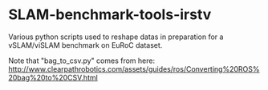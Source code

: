 # SLAM-benchmark-tools-irstv

Various python scripts used to reshape datas in preparation for a vSLAM/viSLAM benchmark on EuRoC dataset.




Note that "bag_to_csv.py" comes from here:
http://www.clearpathrobotics.com/assets/guides/ros/Converting%20ROS%20bag%20to%20CSV.html
